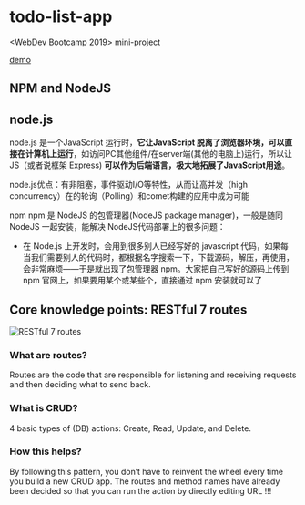 # todo-list-app
<WebDev Bootcamp 2019> mini-project

[demo](https://mini-todo-list2019.herokuapp.com/)


## NPM and NodeJS
## node.js
node.js 是一个JavaScript 运行时，**它让JavaScript 脱离了浏览器环境，可以直接在计算机上运行**，如访问PC其他组件/在server端(其他的电脑上)运行，所以让JS（或者说框架 Express) **可以作为后端语言，极大地拓展了JavaScript用途**。

node.js优点：有非阻塞，事件驱动I/O等特性，从而让高并发（high concurrency）在的轮询（Polling）和comet构建的应用中成为可能

npm
npm 是 NodeJS 的包管理器(NodeJS package manager)，一般是随同 NodeJS 一起安装，能解决 NodeJS代码部署上的很多问题：
- 在 Node.js 上开发时，会用到很多别人已经写好的 javascript 代码，如果每当我们需要别人的代码时，都根据名字搜索一下，下载源码，解压，再使用，会非常麻烦——于是就出现了包管理器 npm。大家把自己写好的源码上传到 npm 官网上，如果要用某个或某些个，直接通过 npm 安装就可以了


## Core knowledge points: RESTful 7 routes
![RESTful 7 routes](https://i.loli.net/2019/08/30/CLEgtMA1FNbKexj.png)

### What are routes?
Routes are the code that are responsible for listening and receiving requests and then deciding what to send back.

### What is CRUD?
4 basic types of (DB) actions: Create, Read, Update, and Delete.

### How this helps?
By following this pattern, you don’t have to reinvent the wheel every time you build a new CRUD app. The routes and method names have already been decided so that you can run the action by directly editing URL !!!
